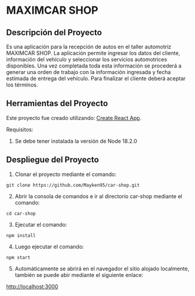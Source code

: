 # MAXIMCAR SHOP

## Descripción del Proyecto

Es una aplicación para la recepción de autos en el taller automotriz MAXIMCAR SHOP. La aplicación permite ingresar los datos del cliente, información del vehículo y seleccionar los servicios automotrices disponibles. Una vez completada toda esta información se procederá a generar una orden de trabajo con la información ingresada y fecha estimada de entrega del vehículo. Para finalizar el cliente deberá aceptar los términos.

## Herramientas del Proyecto

Este proyecto fue creado utilizando: [Create React App](https://github.com/facebook/create-react-app).

Requisitos: 

1. Se debe tener instalada la versión de Node 18.2.0


## Despliegue del Proyecto

1. Clonar el proyecto mediante el comando:
```
git clone https://github.com/Mayken95/car-shop.git

```
2. Abrir la consola de comandos e ir al directorio car-shop mediante el comando:
```
cd car-shop

```

3. Ejecutar el comando:
```
npm install

```

4. Luego ejecutar el comando:
```
npm start

```

5. Automáticamente se abrirá en el navegador el sitio alojado localmente, también se puede abir mediante el siguiente enlace:

 [http://localhost:3000](http://localhost:3000)


